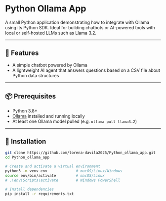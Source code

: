 # Python Ollama App

A small Python application demonstrating how to integrate with Ollama using its Python SDK. Ideal for building chatbots or AI-powered tools with local or self-hosted LLMs such as Llama 3.2.

---

## 🚀 Features

- A simple chatbot powered by Ollama
- A lightweight AI agent that answers questions based on a CSV file about Python data structures

---

## 📦 Prerequisites

- Python 3.8+
- [Ollama](https://ollama.com/) installed and running locally
- At least one Ollama model pulled (e.g. `ollama pull llama3.2`)

---

## 🧩 Installation

```bash
git clone https://github.com/lorena-davila2025/Python_ollama_app.git
cd Python_ollama_app

# Create and activate a virtual environment
python3 -m venv env             # macOS/Linux/Windows
source env/bin/activate         # macOS/Linux
# .\env\Scripts\activate        # Windows PowerShell

# Install dependencies
pip install -r requirements.txt

